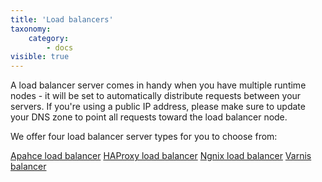 ```yaml
---
title: 'Load balancers'
taxonomy:
    category:
        - docs
visible: true
---
```


A load balancer server comes in handy when you have multiple runtime nodes - it will be set to automatically distribute requests between your servers. If you're using a public IP address, please make sure to update your DNS zone to point all requests toward the load balancer node.

We offer four load balancer server types for you to choose from:

[Apahce load balancer](https://enscale.com/docs/10/load-balancers/apache-balancer/)
[HAProxy load balancer](https://enscale.com/docs/10/load-balancers/haproxy)
[Ngnix load balancer](https://enscale.com/docs/10/load-balancers/nginx-balancer)
[Varnis balancer](https://enscale.com/docs/10/load-balancers/varnish)



